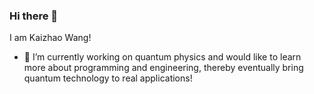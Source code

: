 ### Hi there 👋

I am Kaizhao Wang!

- 🔭 I’m currently working on quantum physics and would like to learn more about programming and engineering, thereby eventually bring quantum technology to real applications!
